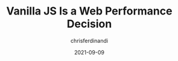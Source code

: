 ---
author: chrisferdinandi
date: 2021-09-09
permalink: false
tags:
  - javascript
  - performance
target_url: https://gomakethings.com/vanilla-js-is-a-web-performance-decision/
title: Vanilla JS Is a Web Performance Decision
---